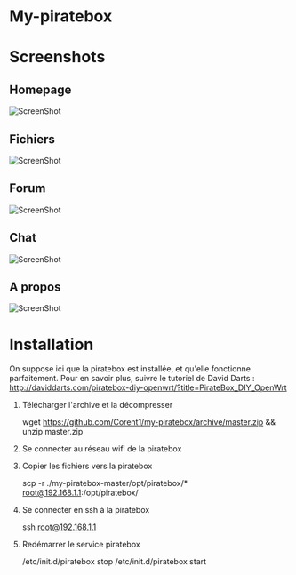 My-piratebox
============

Screenshots
===========

Homepage
--------

![ScreenShot](https://raw.github.com/corent1/my-piratebox/master/screens/screen-home.png)

Fichiers
--------

![ScreenShot](https://raw.github.com/corent1/my-piratebox/master/screens/screen-shared.png)

Forum
-----

![ScreenShot](https://raw.github.com/corent1/my-piratebox/master/screens/screen-forum.png)

Chat
----

![ScreenShot](https://raw.github.com/corent1/my-piratebox/master/screens/screen-chat.png)

A propos
--------

![ScreenShot](https://raw.github.com/corent1/my-piratebox/master/screens/screen-about.png)

Installation
============

On suppose ici que la piratebox est installée, et qu'elle fonctionne parfaitement. Pour en savoir plus, suivre le tutoriel de David Darts :
http://daviddarts.com/piratebox-diy-openwrt/?title=PirateBox_DIY_OpenWrt

1) Télécharger l'archive et la décompresser

    wget https://github.com/Corent1/my-piratebox/archive/master.zip && unzip master.zip

2) Se connecter au réseau wifi de la piratebox

3) Copier les fichiers vers la piratebox

    scp -r ./my-piratebox-master/opt/piratebox/* root@192.168.1.1:/opt/piratebox/

4) Se connecter en ssh à la piratebox

    ssh root@192.168.1.1

5) Redémarrer le service piratebox

    /etc/init.d/piratebox stop
    /etc/init.d/piratebox start
